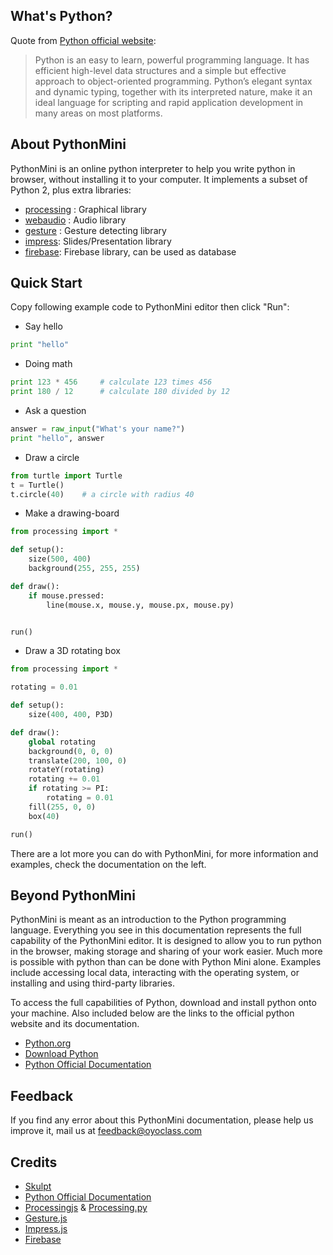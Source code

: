 ## What's Python?

Quote from [Python official website](https://www.python.org/):

> Python is an easy to learn, powerful programming language. It has efficient high-level data structures and a simple but effective approach to object-oriented programming. Python’s elegant syntax and dynamic typing, together with its interpreted nature, make it an ideal language for scripting and rapid application development in many areas on most platforms.


## About PythonMini

PythonMini is an online python interpreter to help you write python in browser, without installing it to your computer. It implements a subset of Python 2, plus extra libraries:

* [processing](/processing/setup) : Graphical library
* [webaudio](/webaudio/webaudio) : Audio library
* [gesture](/gesture/gesture) : Gesture detecting library
* [impress](/impress/impress): Slides/Presentation library
* [firebase](/firebase/setup): Firebase library, can be used as database


## Quick Start

Copy following example code to PythonMini editor then click "Run":

* Say hello

```python
print "hello"
```

* Doing math

```python
print 123 * 456     # calculate 123 times 456
print 180 / 12      # calculate 180 divided by 12
```

* Ask a question

```python
answer = raw_input("What's your name?")
print "hello", answer
```

* Draw a circle

```python
from turtle import Turtle
t = Turtle()
t.circle(40)    # a circle with radius 40
```

* Make a drawing-board

```python
from processing import *

def setup():
    size(500, 400)
    background(255, 255, 255)

def draw():
    if mouse.pressed:
        line(mouse.x, mouse.y, mouse.px, mouse.py)


run()
```

* Draw a 3D rotating box

```python
from processing import *

rotating = 0.01

def setup():
    size(400, 400, P3D)

def draw():
    global rotating
    background(0, 0, 0)
    translate(200, 100, 0)
    rotateY(rotating)
    rotating += 0.01
    if rotating >= PI:
        rotating = 0.01
    fill(255, 0, 0)
    box(40)

run()
```

There are a lot more you can do with PythonMini, for more information and examples, check the documentation on the left.

## Beyond PythonMini

PythonMini is meant as an introduction to the Python programming language. Everything you see in this documentation represents the full capability of the PythonMini editor. It is designed to allow you to run python in the browser, making storage and sharing of your work easier. Much more is possible with python than can be done with Python Mini alone. Examples include accessing local data, interacting with the operating system, or installing and using third-party libraries.

To access the full capabilities of Python, download and install python onto your machine. Also included below are the links to the official python website and its documentation.

 * [Python.org](https://www.python.org)
 * [Download Python](https://www.python.org/downloads/)
 * [Python Official Documentation](https://www.python.org/doc/)


## Feedback

If you find any error about this PythonMini documentation, please help us improve it, mail us at <a href="mailto:feedback@oyoclass.com">feedback@oyoclass.com</a>


## Credits

* [Skulpt](http://skulpt.org/)
* [Python Official Documentation](https://docs.python.org/2/)
* [Processingjs](http://processingjs.org/reference/) & [Processing.py](http://py.processing.org/reference/)
* [Gesture.js](https://github.com/bofeng/gest.js)
* [Impress.js](https://github.com/impress/impress.js/)
* [Firebase](https://firebase.google.com)
